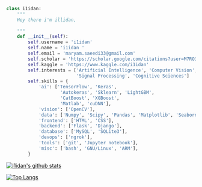 <!-- https://komarev.com/ghpvc/?username=KiLJ4EdeN&color=blue -->
```python
class i1idan:
    """
    Hey there i'm illidan,
 
    """
    def __init__(self):
        self.username = 'i1idan'
        self.name = 'i1idan '
        self.email = 'maryam.saeedi33@gmail.com'
        self.scholar = 'https://scholar.google.com/citations?user=M7RO3xAAAAAJ&hll=en'
        self.kaggle = 'https://www.kaggle.com/i1idan'
        self.interests = ['Artificial Intelligence', 'Computer Vision',
                          'Signal Processing', 'Cognitive Sciences']
        self.skills = {
            'ai': ['TensorFlow', 'Keras', 
                    'Autokeras', 'Sklearn', 'LightGBM',
                    'CatBoost', 'XGBoost',
                    'Matlab', 'cuDNN'],
            'vision': ['OpenCV'],
            'data': ['Numpy', 'Scipy', 'Pandas', 'Matplotlib', 'Seaborn'],
            'frontend': ['HTML', 'CSS'],
            'backend': ['Flask', 'Django'],
            'database': ['MySQL', 'SQLite3'],
            'devops': ['ngrok'],
            'tools': ['git', 'Jupyter notebook'],
            'misc': ['bash', 'GNU/Linux', 'ARM'],
        }

```


[![i1idan's github stats](https://github-readme-stats.vercel.app/api?username=i1idan)](https://github.com/i1idan/github-readme-stats)


[![Top Langs](https://github-readme-stats.vercel.app/api/top-langs/?username=i1idan&hide=jupyter%20notebook)](https://github.com/i1idan/github-readme-stats)

